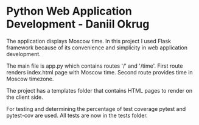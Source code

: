 # Python Web Application Development - Daniil Okrug

The application displays Moscow time. In this project I used Flask framework because of its convenience and simplicity in web application development.

The main file is app.py which contains routes '/' and '/time'. First route renders index.html page with Moscow time. Second route provides time in Moscow timezone.

The project has a templates folder that contains HTML pages to render on the client side.

For testing and determining the percentage of test coverage pytest and pytest-cov are used. All tests are now in the tests folder. 
